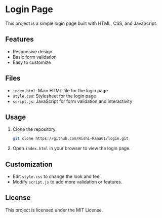 # Login Page

This project is a simple login page built with HTML, CSS, and JavaScript.

## Features
- Responsive design
- Basic form validation
- Easy to customize

## Files
- `index.html`: Main HTML file for the login page
- `style.css`: Stylesheet for the login page
- `script.js`: JavaScript for form validation and interactivity

## Usage
1. Clone the repository:
   ```sh
   git clone https://github.com/Rishi-Rana01/login.git
   ```
2. Open `index.html` in your browser to view the login page.

## Customization
- Edit `style.css` to change the look and feel.
- Modify `script.js` to add more validation or features.

## License
This project is licensed under the MIT License.
